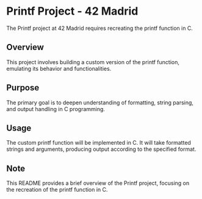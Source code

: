 # Printf Project - 42 Madrid

The Printf project at 42 Madrid requires recreating the printf function in C.

## Overview

This project involves building a custom version of the printf function, emulating its behavior and functionalities.

## Purpose

The primary goal is to deepen understanding of formatting, string parsing, and output handling in C programming.

## Usage

The custom printf function will be implemented in C. It will take formatted strings and arguments, producing output according to the specified format.

## Note

This README provides a brief overview of the Printf project, focusing on the recreation of the printf function in C.
